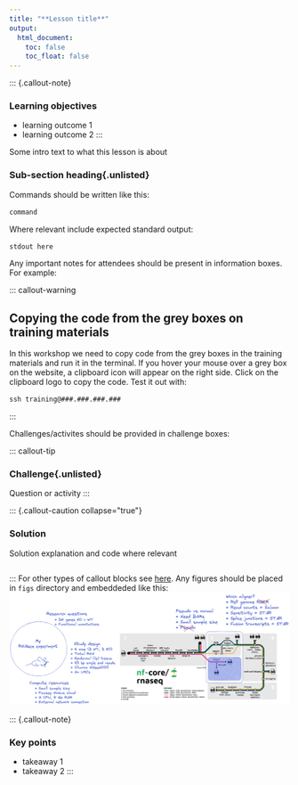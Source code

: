 ```yaml
---
title: "**Lesson title**"
output:
  html_document:
    toc: false
    toc_float: false
---
```


::: {.callout-note}
### **Learning objectives**
- learning outcome 1
- learning outcome 2
:::
  
Some intro text to what this lesson is about

### **Sub-section heading**{.unlisted}

Commands should be written like this: 
```default
command 
```
Where relevant include expected standard output:
```default
stdout here
```

Any important notes for attendees should be present in information boxes. For example: 

::: callout-warning
## Copying the code from the grey boxes on training materials
In this workshop we need to copy code from the grey boxes in the training materials and run it in the terminal. If you hover your mouse over a grey box on the website, a clipboard icon will appear on the right side. Click on the clipboard logo to copy the code. Test it out with: 

```default
ssh training@###.###.###.###
```
:::

Challenges/activites should be provided in challenge boxes:

::: callout-tip
### **Challenge**{.unlisted}

Question or activity 
:::

::: {.callout-caution collapse="true"}
### Solution

Solution explanation and code where relevant

```default
```
:::
For other types of callout blocks see [here](https://quarto.org/docs/authoring/callouts.html). Any figures should be placed in `figs` directory and embeddeded like this:
![](../figs/RNAseq_experiment.png) 

::: {.callout-note}
### **Key points**
- takeaway 1
- takeaway 2
:::
  
